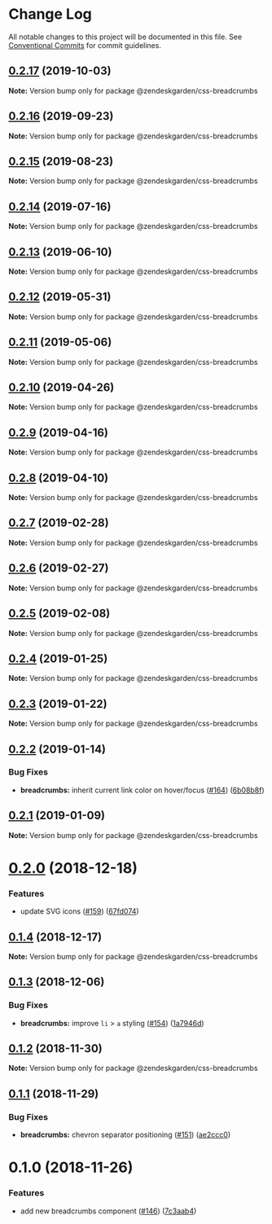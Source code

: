 # Change Log

All notable changes to this project will be documented in this file.
See [Conventional Commits](https://conventionalcommits.org) for commit guidelines.

## [0.2.17](https://github.com/zendeskgarden/css-components/compare/@zendeskgarden/css-breadcrumbs@0.2.16...@zendeskgarden/css-breadcrumbs@0.2.17) (2019-10-03)

**Note:** Version bump only for package @zendeskgarden/css-breadcrumbs





## [0.2.16](https://github.com/zendeskgarden/css-components/compare/@zendeskgarden/css-breadcrumbs@0.2.15...@zendeskgarden/css-breadcrumbs@0.2.16) (2019-09-23)

**Note:** Version bump only for package @zendeskgarden/css-breadcrumbs





## [0.2.15](https://github.com/zendeskgarden/css-components/compare/@zendeskgarden/css-breadcrumbs@0.2.14...@zendeskgarden/css-breadcrumbs@0.2.15) (2019-08-23)

**Note:** Version bump only for package @zendeskgarden/css-breadcrumbs





## [0.2.14](https://github.com/zendeskgarden/css-components/compare/@zendeskgarden/css-breadcrumbs@0.2.13...@zendeskgarden/css-breadcrumbs@0.2.14) (2019-07-16)

**Note:** Version bump only for package @zendeskgarden/css-breadcrumbs





## [0.2.13](https://github.com/zendeskgarden/css-components/compare/@zendeskgarden/css-breadcrumbs@0.2.12...@zendeskgarden/css-breadcrumbs@0.2.13) (2019-06-10)

**Note:** Version bump only for package @zendeskgarden/css-breadcrumbs





## [0.2.12](https://github.com/zendeskgarden/css-components/compare/@zendeskgarden/css-breadcrumbs@0.2.11...@zendeskgarden/css-breadcrumbs@0.2.12) (2019-05-31)

**Note:** Version bump only for package @zendeskgarden/css-breadcrumbs





## [0.2.11](https://github.com/zendeskgarden/css-components/compare/@zendeskgarden/css-breadcrumbs@0.2.10...@zendeskgarden/css-breadcrumbs@0.2.11) (2019-05-06)

**Note:** Version bump only for package @zendeskgarden/css-breadcrumbs





## [0.2.10](https://github.com/zendeskgarden/css-components/compare/@zendeskgarden/css-breadcrumbs@0.2.9...@zendeskgarden/css-breadcrumbs@0.2.10) (2019-04-26)

**Note:** Version bump only for package @zendeskgarden/css-breadcrumbs





## [0.2.9](https://github.com/zendeskgarden/css-components/compare/@zendeskgarden/css-breadcrumbs@0.2.8...@zendeskgarden/css-breadcrumbs@0.2.9) (2019-04-16)

**Note:** Version bump only for package @zendeskgarden/css-breadcrumbs





## [0.2.8](https://github.com/zendeskgarden/css-components/compare/@zendeskgarden/css-breadcrumbs@0.2.7...@zendeskgarden/css-breadcrumbs@0.2.8) (2019-04-10)

**Note:** Version bump only for package @zendeskgarden/css-breadcrumbs





## [0.2.7](https://github.com/zendeskgarden/css-components/compare/@zendeskgarden/css-breadcrumbs@0.2.6...@zendeskgarden/css-breadcrumbs@0.2.7) (2019-02-28)

**Note:** Version bump only for package @zendeskgarden/css-breadcrumbs





## [0.2.6](https://github.com/zendeskgarden/css-components/compare/@zendeskgarden/css-breadcrumbs@0.2.5...@zendeskgarden/css-breadcrumbs@0.2.6) (2019-02-27)

**Note:** Version bump only for package @zendeskgarden/css-breadcrumbs





## [0.2.5](https://github.com/zendeskgarden/css-components/compare/@zendeskgarden/css-breadcrumbs@0.2.4...@zendeskgarden/css-breadcrumbs@0.2.5) (2019-02-08)

**Note:** Version bump only for package @zendeskgarden/css-breadcrumbs





## [0.2.4](https://github.com/zendeskgarden/css-components/compare/@zendeskgarden/css-breadcrumbs@0.2.3...@zendeskgarden/css-breadcrumbs@0.2.4) (2019-01-25)

**Note:** Version bump only for package @zendeskgarden/css-breadcrumbs





## [0.2.3](https://github.com/zendeskgarden/css-components/compare/@zendeskgarden/css-breadcrumbs@0.2.2...@zendeskgarden/css-breadcrumbs@0.2.3) (2019-01-22)

**Note:** Version bump only for package @zendeskgarden/css-breadcrumbs





## [0.2.2](https://github.com/zendeskgarden/css-components/compare/@zendeskgarden/css-breadcrumbs@0.2.1...@zendeskgarden/css-breadcrumbs@0.2.2) (2019-01-14)


### Bug Fixes

* **breadcrumbs:** inherit current link color on hover/focus ([#164](https://github.com/zendeskgarden/css-components/issues/164)) ([6b08b8f](https://github.com/zendeskgarden/css-components/commit/6b08b8f))





## [0.2.1](https://github.com/zendeskgarden/css-components/compare/@zendeskgarden/css-breadcrumbs@0.2.0...@zendeskgarden/css-breadcrumbs@0.2.1) (2019-01-09)

**Note:** Version bump only for package @zendeskgarden/css-breadcrumbs





# [0.2.0](https://github.com/zendeskgarden/css-components/compare/@zendeskgarden/css-breadcrumbs@0.1.4...@zendeskgarden/css-breadcrumbs@0.2.0) (2018-12-18)


### Features

* update SVG icons ([#159](https://github.com/zendeskgarden/css-components/issues/159)) ([67fd074](https://github.com/zendeskgarden/css-components/commit/67fd074))





## [0.1.4](https://github.com/zendeskgarden/css-components/compare/@zendeskgarden/css-breadcrumbs@0.1.3...@zendeskgarden/css-breadcrumbs@0.1.4) (2018-12-17)

**Note:** Version bump only for package @zendeskgarden/css-breadcrumbs





## [0.1.3](https://github.com/zendeskgarden/css-components/compare/@zendeskgarden/css-breadcrumbs@0.1.2...@zendeskgarden/css-breadcrumbs@0.1.3) (2018-12-06)


### Bug Fixes

* **breadcrumbs:** improve `li` > `a` styling ([#154](https://github.com/zendeskgarden/css-components/issues/154)) ([1a7946d](https://github.com/zendeskgarden/css-components/commit/1a7946d))





## [0.1.2](https://github.com/zendeskgarden/css-components/compare/@zendeskgarden/css-breadcrumbs@0.1.1...@zendeskgarden/css-breadcrumbs@0.1.2) (2018-11-30)

**Note:** Version bump only for package @zendeskgarden/css-breadcrumbs





## [0.1.1](https://github.com/zendeskgarden/css-components/compare/@zendeskgarden/css-breadcrumbs@0.1.0...@zendeskgarden/css-breadcrumbs@0.1.1) (2018-11-29)


### Bug Fixes

* **breadcrumbs:** chevron separator positioning ([#151](https://github.com/zendeskgarden/css-components/issues/151)) ([ae2ccc0](https://github.com/zendeskgarden/css-components/commit/ae2ccc0))





# 0.1.0 (2018-11-26)


### Features

* add new breadcrumbs component ([#146](https://github.com/zendeskgarden/css-components/issues/146)) ([7c3aab4](https://github.com/zendeskgarden/css-components/commit/7c3aab4))
